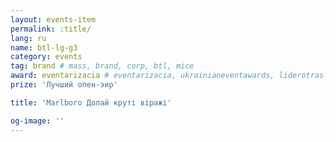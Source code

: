 ```yaml
---
layout: events-item
permalink: :title/
lang: ru
name: btl-lg-g3
category: events
tag: brand # mass, brand, corp, btl, mice
award: eventarizacia # eventarizacia, ukrainianeventawards, liderotrasli
prize: 'Лучший опен-эир'

title: 'Marlboro Долай круті віражі'

og-image: ''
---
```

